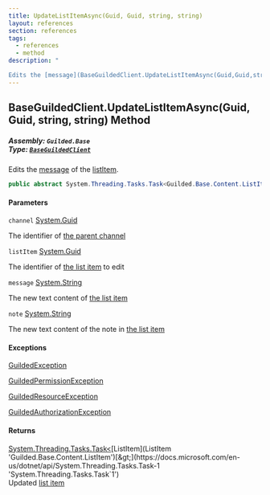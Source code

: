 ```yaml
---
title: UpdateListItemAsync(Guid, Guid, string, string)
layout: references
section: references
tags:
  - references
  - method
description: "

Edits the [message](BaseGuildedClient.UpdateListItemAsync(Guid,Guid,string,string)#Guilded.Base.BaseGuildedClient.UpdateListItemAsync(Guid,Guid,string,string).message 'Guilded.Base.BaseGuildedClient.UpdateListItemAsync(Guid, Guid, string, string).message') of the [listItem](BaseGuildedClient.UpdateListItemAsync(Guid,Guid,string,string)#Guilded.Base.BaseGuildedClient.UpdateListItemAsync(Guid,Guid,string,string).listItem 'Guilded.Base.BaseGuildedClient.UpdateListItemAsync(Guid, Guid, string, string).listItem')."
---
```


## BaseGuildedClient.UpdateListItemAsync(Guid, Guid, string, string) Method
##### **Assembly:** `Guilded.Base`<br/>**Type:** [`BaseGuildedClient`](BaseGuildedClient 'Guilded.Base.BaseGuildedClient')

Edits the [message](BaseGuildedClient.UpdateListItemAsync(Guid,Guid,string,string)#Guilded.Base.BaseGuildedClient.UpdateListItemAsync(Guid,Guid,string,string).message 'Guilded.Base.BaseGuildedClient.UpdateListItemAsync(Guid, Guid, string, string).message') of the [listItem](BaseGuildedClient.UpdateListItemAsync(Guid,Guid,string,string)#Guilded.Base.BaseGuildedClient.UpdateListItemAsync(Guid,Guid,string,string).listItem 'Guilded.Base.BaseGuildedClient.UpdateListItemAsync(Guid, Guid, string, string).listItem').

```csharp
public abstract System.Threading.Tasks.Task<Guilded.Base.Content.ListItem> UpdateListItemAsync(Guid channel, Guid listItem, string message, string? note=null);
```
#### Parameters

<a name='Guilded.Base.BaseGuildedClient.UpdateListItemAsync(Guid,Guid,string,string).channel'></a>

`channel` [System.Guid](https://docs.microsoft.com/en-us/dotnet/api/System.Guid 'System.Guid')

The identifier of [the parent channel](ServerChannel 'Guilded.Base.Servers.ServerChannel')

<a name='Guilded.Base.BaseGuildedClient.UpdateListItemAsync(Guid,Guid,string,string).listItem'></a>

`listItem` [System.Guid](https://docs.microsoft.com/en-us/dotnet/api/System.Guid 'System.Guid')

The identifier of [the list item](ListItem 'Guilded.Base.Content.ListItem') to edit

<a name='Guilded.Base.BaseGuildedClient.UpdateListItemAsync(Guid,Guid,string,string).message'></a>

`message` [System.String](https://docs.microsoft.com/en-us/dotnet/api/System.String 'System.String')

The new text content of [the list item](ListItem 'Guilded.Base.Content.ListItem')

<a name='Guilded.Base.BaseGuildedClient.UpdateListItemAsync(Guid,Guid,string,string).note'></a>

`note` [System.String](https://docs.microsoft.com/en-us/dotnet/api/System.String 'System.String')

The new text content of the note in [the list item](ListItem 'Guilded.Base.Content.ListItem')

#### Exceptions

[GuildedException](GuildedException 'Guilded.Base.GuildedException')

[GuildedPermissionException](GuildedPermissionException 'Guilded.Base.GuildedPermissionException')

[GuildedResourceException](GuildedResourceException 'Guilded.Base.GuildedResourceException')

[GuildedAuthorizationException](GuildedAuthorizationException 'Guilded.Base.GuildedAuthorizationException')

#### Returns
[System.Threading.Tasks.Task&lt;](https://docs.microsoft.com/en-us/dotnet/api/System.Threading.Tasks.Task-1 'System.Threading.Tasks.Task`1')[ListItem](ListItem 'Guilded.Base.Content.ListItem')[&gt;](https://docs.microsoft.com/en-us/dotnet/api/System.Threading.Tasks.Task-1 'System.Threading.Tasks.Task`1')  
Updated [list item](ListItem 'Guilded.Base.Content.ListItem')